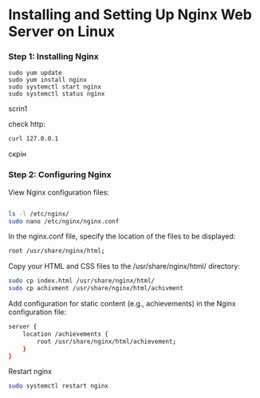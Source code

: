 # Installing and Setting Up Nginx Web Server on Linux


### Step 1: Installing Nginx

```
sudo yum update
sudo yum install nginx
sudo systemctl start nginx
sudo systemctl status nginx
```

scrin1

check http:
```bash
curl 127.0.0.1
```
скрін


### Step 2: Configuring Nginx

View Nginx configuration files:

```bash

ls -l /etc/nginx/
sudo nano /etc/nginx/nginx.conf

```
In the nginx.conf file, specify the location of the files to be displayed:
```bash
root /usr/share/nginx/html;
```
Copy your HTML and CSS files to the /usr/share/nginx/html/ directory:
```bash
sudo cp index.html /usr/share/nginx/html/
sudo cp achivment /usr/share/nginx/html/achivment
```
Add configuration for static content (e.g., achievements) in the Nginx configuration file:
```bash
server {
    location /achievements {
        root /usr/share/nginx/html/achievement;
    }
}
```
Restart nginx
```bash
sudo systemctl restart nginx
```



